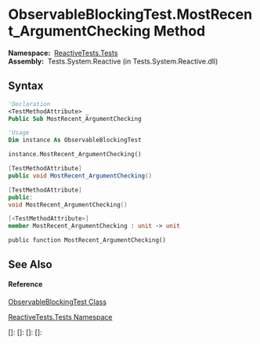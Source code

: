 # ObservableBlockingTest.MostRecent\_ArgumentChecking Method

**Namespace:**  [ReactiveTests.Tests](ReactiveTests.Tests\ReactiveTests.Tests.md)  
**Assembly:**  Tests.System.Reactive (in Tests.System.Reactive.dll)

## Syntax

```vb
'Declaration
<TestMethodAttribute> _
Public Sub MostRecent_ArgumentChecking
```

```vb
'Usage
Dim instance As ObservableBlockingTest

instance.MostRecent_ArgumentChecking()
```

```csharp
[TestMethodAttribute]
public void MostRecent_ArgumentChecking()
```

```c++
[TestMethodAttribute]
public:
void MostRecent_ArgumentChecking()
```

```fsharp
[<TestMethodAttribute>]
member MostRecent_ArgumentChecking : unit -> unit 
```

```jscript
public function MostRecent_ArgumentChecking()
```

## See Also

#### Reference

[ObservableBlockingTest Class](ObservableBlockingTest\ObservableBlockingTest.md)

[ReactiveTests.Tests Namespace](ReactiveTests.Tests\ReactiveTests.Tests.md)

[]: 
[]: 
[]: 
[]: 